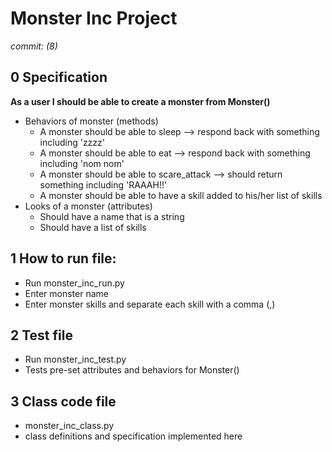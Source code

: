 # Monster Inc Project
*commit: (8)*

## 0 Specification
**As a user I should be able to create a monster from Monster()**
- Behaviors of monster (methods)
    - A monster should be able to sleep --> respond back with something including 'zzzz'
    - A monster should be able to eat --> respond back with something including 'nom nom'
    - A monster should be able to scare_attack --> should return something including 'RAAAH!!'
    - A monster should be able to have a skill added to his/her list of skills
- Looks of a monster (attributes)
    - Should have a name that is a string
    - Should have a list of skills

## 1 How to run file:
- Run monster_inc_run.py
- Enter monster name
- Enter monster skills and separate each skill with a comma (,)

## 2 Test file
- Run monster_inc_test.py
- Tests pre-set attributes and behaviors for Monster()

## 3 Class code file
- monster_inc_class.py
- class definitions and specification implemented here



